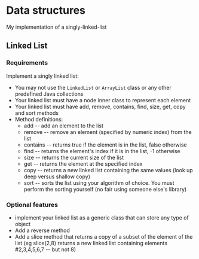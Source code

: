 # Data structures

My implementation of a singly-linked-list

## Linked List


### Requirements

Implement a singly linked list:

- You may not use the `LinkedList` or `ArrayList` class or any other predefined Java collections
- Your linked list must have a node inner class to represent each element
- Your linked list must have add, remove, contains, find, size, get, copy and sort methods
- Method definitions:
	- add -- add an element to the list
	- remove -- remove an element (specified by numeric index) from the list
	- contains -- returns true if the element is in the list, false otherwise
	- find -- returns the element's index if it is in the list, -1 otherwise
	- size -- returns the current size of the list
	- get -- returns the element at the specified index
	- copy -- returns a new linked list containing the same values (look up deep versus shallow copy)
	- sort -- sorts the list using your algorithm of choice. You must perform the sorting yourself (no fair using someone else's library)


### Optional features

- implement your linked list as a generic class that can store any type of object
- Add a reverse method
- Add a slice method that returns a copy of a subset of the element of the list (eg slice(2,8) returns a new linked list containing elements #2,3,4,5,6,7 -- but not 8)
